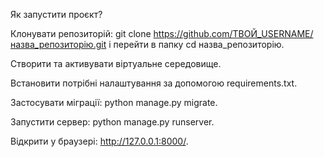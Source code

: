 Як запустити проєкт?

Клонувати репозиторій: git clone https://github.com/ТВОЙ_USERNAME/назва_репозиторію.git і перейти в папку cd назва_репозиторію.

Створити та активувати віртуальне середовище.

Встановити потрібні налаштування за допомогою requirements.txt.

Застосувати міграції: python manage.py migrate.

Запустити сервер: python manage.py runserver.

Відкрити у браузері: http://127.0.0.1:8000/.
